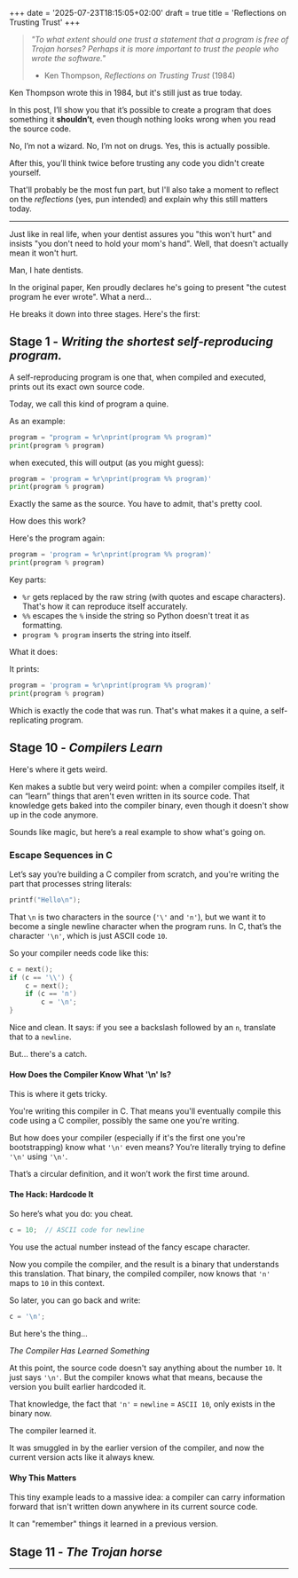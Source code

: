 +++
date = '2025-07-23T18:15:05+02:00'
draft = true
title = 'Reflections on Trusting Trust'
+++

> *"To what extent should one trust a statement that a program is free of Trojan
> horses? Perhaps it is more important to trust the people who wrote the
> software."*
> - Ken Thompson, *Reflections on Trusting Trust* (1984)

Ken Thompson wrote this in 1984, but it's still just as true today.

In this post, I’ll show you that it’s possible to create a program that does something it **shouldn’t**, even though nothing looks wrong when you read the source code.

No, I’m not a wizard. No, I’m not on drugs.
Yes, this is actually possible.

After this, you’ll think twice before trusting any code you didn't create yourself.

That'll probably be the most fun part, but I'll also take a moment to reflect on the *reflections* (yes, pun intended) and explain why this still matters today.

---

Just like in real life,  when your dentist assures you "this won't hurt" and insists "you don't need to hold your mom's hand".
Well, that doesn't actually mean it won't hurt.

Man, I hate dentists.

In the original paper, Ken proudly declares he's going to present "the cutest program he ever wrote". What a nerd...

He breaks it down into three stages. Here's the first:

## Stage 1 - *Writing the shortest self-reproducing program.*

A self-reproducing program is one that, when compiled and executed, prints out its exact own source code.

Today, we call this kind of program a quine.

As an example:

```python
program = "program = %r\nprint(program %% program)"
print(program % program)
```

when executed, this will output (as you might guess):

```python
program = 'program = %r\nprint(program %% program)'
print(program % program)
```

Exactly the same as the source. You have to admit, that's pretty cool.

How does this work?

Here's the program again:

```python
program = 'program = %r\nprint(program %% program)'
print(program % program)
```

Key parts:
- `%r` gets replaced by the raw string (with quotes and escape characters). That's how it can reproduce itself accurately.
- `%%` escapes the `%` inside the string so Python doesn't treat it as formatting.
- `program % program` inserts the string into itself.

What it does:

It prints:

```python
program = 'program = %r\nprint(program %% program)'
print(program % program)
```

Which is exactly the code that was run. That's what makes it a quine, a self-replicating program.

## Stage 10 - *Compilers Learn*

Here's where it gets weird.

Ken makes a subtle but very weird point: when a compiler compiles itself, it can “learn” things that aren't even written in its source code. That knowledge gets baked into the compiler binary, even though it doesn't show up in the code anymore.

Sounds like magic, but here’s a real example to show what's going on.

### Escape Sequences in C

Let’s say you’re building a C compiler from scratch, and you're writing the part that processes string literals:

```c
printf("Hello\n");
```

That `\n` is two characters in the source (`'\'` and `'n'`), but we want it to become a single newline character when the program runs. In C, that’s the character `'\n'`, which is just ASCII code `10`.

So your compiler needs code like this:

```c
c = next();
if (c == '\\') {
    c = next();
    if (c == 'n')
        c = '\n';
}
```

Nice and clean. It says: if you see a backslash followed by an `n`, translate that to a `newline`.

But... there's a catch.

#### How Does the Compiler Know What '\n' Is?

This is where it gets tricky.

You're writing this compiler in C. That means you'll eventually compile this code using a C compiler, possibly the same one you're writing.

But how does your compiler (especially if it's the first one you're bootstrapping) know what `'\n'` even means? You’re literally trying to define `'\n'` using `'\n'`.

That’s a circular definition, and it won’t work the first time around.

#### The Hack: Hardcode It

So here’s what you do: you cheat.

```c
c = 10;  // ASCII code for newline
```

You use the actual number instead of the fancy escape character.

Now you compile the compiler, and the result is a binary that understands this translation. That binary, the compiled compiler, now knows that `'n'` maps to `10` in this context.

So later, you can go back and write:

```c
c = '\n';
```

But here's the thing...

*The Compiler Has Learned Something*

At this point, the source code doesn't say anything about the number `10`. It just says `'\n'`. But the compiler knows what that means, because the version you built earlier hardcoded it.

That knowledge, the fact that `'n'` = `newline` = `ASCII 10`, only exists in the binary now.

The compiler learned it.

It was smuggled in by the earlier version of the compiler, and now the current version acts like it always knew.

#### Why This Matters

This tiny example leads to a massive idea: a compiler can carry information forward that isn't written down anywhere in its current source code.

It can "remember" things it learned in a previous version.

## Stage 11 - *The Trojan horse*

---

